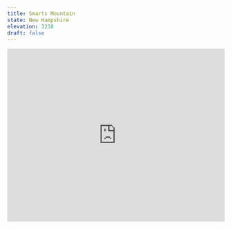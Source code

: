 ```yaml
---
title: Smarts Mountain
state: New Hampshire
elevation: 3238 
draft: false
---
```

<iframe class="alltrails" src="https://www.alltrails.com/widget/trail/us/new-hampshire/smarts-mountain-via-appalachian-trail?u=i&sh=q5vqbr" width="100%" height="400" frameBorder="0" scrolling="no" marginHeight="0" marginWidth="0" title="AllTrails: Trail Guides and Maps for Hiking, Camping, and Running"></iframe>
